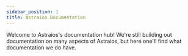 ```yaml
---
sidebar_position: 1
title: Astraios Documentation
---
```


Welcome to Astraios's documentation hub! We're still building out documentation on many aspects of
Astraios, but here one'll find what documentation we do have.
